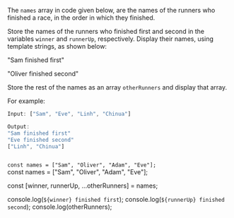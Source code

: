The `names` array in code given below,
are the names of the runners
who finished a race,
in the order in which they finished.

Store the names of the runners
who finished first and second
in the variables `winner` and `runnerUp`,
respectively.
Display their names,
using template strings,
as shown below:

"Sam finished first"

"Oliver finished second"

Store the rest of the names
as an array `otherRunners`
and
display that array.

For example:

```js
Input: ["Sam", "Eve", "Linh", "Chinua"]

Output:
"Sam finished first"
"Eve finished second"
["Linh", "Chinua"]
```

<codeblock type="exercise" language="javascript" testMode="fixedInput">
<code>
const names = ["Sam", "Oliver", "Adam", "Eve"];
</code>

<solution>
const names = ["Sam", "Oliver", "Adam", "Eve"];

const [winner, runnerUp, ...otherRunners] = names;

console.log(`${winner} finished first`);
console.log(`${runnerUp} finished second`);
console.log(otherRunners);

</solution>
</codeblock>
